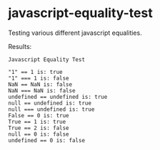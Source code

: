 javascript-equality-test
========================

Testing various different javascript equalities.

Results:

    Javascript Equality Test

    "1" == 1 is: true  
    "1" === 1 is: false
    NaN == NaN is: false
    NaN === NaN is: false
    undefined == undefined is: true
    null == undefined is: true
    null === undefined is: true
    False == 0 is: true
    True == 1 is: true
    True == 2 is: false
    null == 0 is: false
    undefined == 0 is: false

